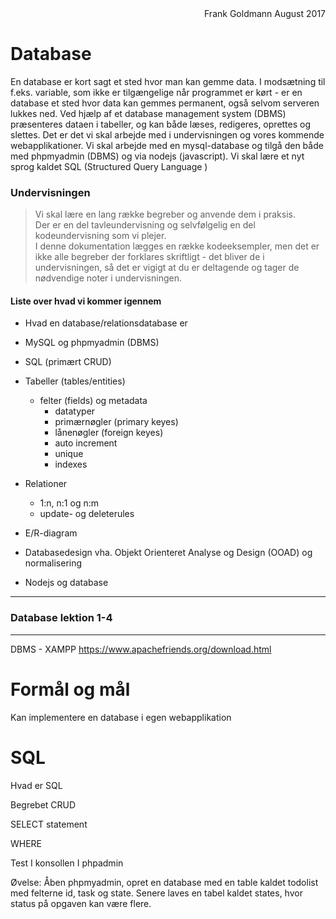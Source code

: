 <div style='text-align:right; width:100%'>Frank Goldmann August 2017</div>

# Database
En database er kort sagt et sted hvor man kan gemme data. I modsætning til f.eks. variable, som ikke er tilgængelige når programmet er kørt - er en database et sted hvor data kan gemmes permanent, også selvom serveren lukkes ned. Ved hjælp af et database management system (DBMS) præsenteres dataen i tabeller, og kan både læses, redigeres, oprettes og slettes. Det er det vi skal arbejde med i undervisningen og vores kommende webapplikationer. Vi skal arbejde med en mysql-database og tilgå den både med phpmyadmin (DBMS) og via nodejs (javascript). Vi skal lære et nyt sprog kaldet SQL (Structured Query Language )

### Undervisningen
> Vi skal lære en lang række begreber og anvende dem i praksis.<br>
> Der er en del tavleundervisning og selvfølgelig en del kodeundervisning som vi plejer.<br>
> I denne dokumentation lægges en række kodeeksempler, men det er ikke alle begreber der forklares skriftligt - det bliver de i undervisningen, så det er vigigt at du er deltagende og tager de nødvendige noter i undervisningen.

#### Liste over hvad vi kommer igennem

* Hvad en database/relationsdatabase er
* MySQL og phpmyadmin (DBMS)
* SQL (primært CRUD)
* Tabeller (tables/entities)
    * felter (fields) og metadata
        * datatyper
        * primærnøgler (primary keyes)
        * lånenøgler (foreign keyes)
        * auto increment
        * unique
        * indexes
* Relationer
    * 1:n, n:1 og n:m
    * update- og deleterules
* E/R-diagram
* Databasedesign vha. Objekt Orienteret Analyse og Design (OOAD) og normalisering

* Nodejs og database


--- 
### Database lektion 1-4
---


DBMS - XAMPP https://www.apachefriends.org/download.html 
# Formål og mål
Kan implementere en database i egen webapplikation
### 

# SQL 
Hvad er SQL

Begrebet CRUD

SELECT statement

WHERE 

Test I konsollen I phpadmin

Øvelse: Åben phpmyadmin, opret en database med en table kaldet todolist med felterne id, task og state. Senere laves en tabel kaldet states, hvor status på opgaven kan være flere.
